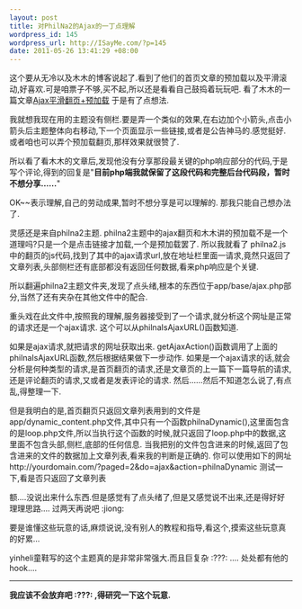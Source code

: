 ```yaml
--- 
layout: post
title: 对PhilNa2的Ajax的一丁点理解
wordpress_id: 145
wordpress_url: http://ISayMe.com/?p=145
date: 2011-05-26 13:41:29 +08:00
---
```

这个要从无冷以及木木的博客说起了.看到了他们的首页文章的预加载以及平滑滚动,好喜欢.可是咱票子不够,买不起,所以还是看看自己鼓捣着玩玩吧.
看了木木的一篇文章[Ajax平滑翻页+预加载](http://immmmm.com/ajax-smooth-flip-and-preload.html)  于是有了点想法.

我就想我现在用的主题没有侧栏.要是弄一个类似的效果,在右边加个小箭头,点击小箭头后主题整体向右移动,下一个页面显示一些链接,或者是公告神马的.感觉挺好.或者咱也可以弄个预加载翻页,那样效果就很赞了.

所以看了看木木的文章后,发现他没有分享那段最关键的php响应部分的代码,于是写个评论,得到的回复是"**目前php端我就保留了这段代码和完整后台代码段，暂时不想分享……**" 

OK~~表示理解,自己的劳动成果,暂时不想分享是可以理解的.
那我只能自己想办法了.

灵感还是来自philna2主题.
philna2主题中的ajax翻页和木木讲的预加载不是一个道理吗?只是一个是点击链接才加载,一个是预加载罢了.
所以我就看了 philna2.js中的翻页的js代码,找到了其中的ajax请求url,放在地址栏里面一请求,竟然只返回了文章列表,头部侧栏还有底部都没有返回任何数据,看来php响应是个关键.

所以翻遍philna2主题文件夹,发现了点头绪,根本的东西位于app/base/ajax.php部分,当然了还有夹杂在其他文件中的配合.

重头戏在此文件中,按照我的理解,服务器接受到了一个请求,就分析这个网址是正常的请求还是一个ajax请求.
这个可以从philnaIsAjaxURL()函数知道.

如果是ajax请求,就把请求的网址获取出来.
getAjaxAction()函数调用了上面的philnaIsAjaxURL函数,然后根据结果做下一步动作.
如果是一个ajax请求的话,就会分析是何种类型的请求,是首页翻页的请求,还是文章页的上一篇下一篇导航的请求,还是评论翻页的请求,又或者是发表评论的请求.
然后......然后不知道怎么说了,有点乱,得整理一下.

但是我明白的是,首页翻页只返回文章列表用到的文件是app/dynamic_content.php文件,其中只有一个函数philnaDynamic(),这里面包含的是loop.php文件,所以当执行这个函数的时候,就只返回了loop.php中的数据,这里面不包含头部,侧栏,底部的任何信息.
当我把别的文件包含进来的时候,返回了包含进来的文件的数据加上文章列表,看来我的判断是正确的.
你可以使用如下的网址http://yourdomain.com/?paged=2&do=ajax&action=philnaDynamic 测试一下,看是否只返回了文章列表

额....没说出来什么东西.但是感觉有了点头绪了,但是又感觉说不出来,还是得好好理理思路.... 过两天再说吧 :jiong: 

要是谁懂这些玩意的话,麻烦说说,没有别人的教程和指导,看这个,摸索这些玩意真的好累...

yinheli童鞋写的这个主题真的是非常非常强大.而且巨复杂 :???: .... 处处都有他的hook....

***
**我应该不会放弃吧 :???: ,得研究一下这个玩意.**
